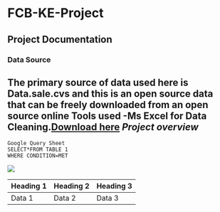 # FCB-KE-Project
## Project Documentation 
### Data Source
The primary source of data used here is Data.sale.cvs and this is an open source data that can be freely downloaded from an open source online 
**Tools used**
-Ms Excel for Data Cleaning.[Download here](https://microsoft.com)
*Project overview*
---
```
Google Query Sheet
SELECT*FROM TABLE 1
WHERE CONDITION=MET
```
![](IMG_20240427_140831_236.jpg)

|Heading 1|Heading 2|Heading 3|
|---------|---------|---------|
|Data 1|Data 2|Data 3|
